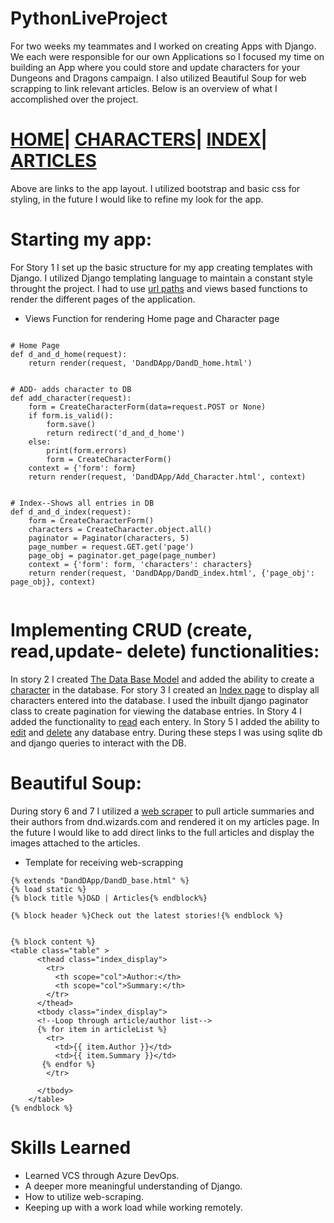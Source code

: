 # PythonLiveProject
For two weeks my teammates and I worked on creating  Apps with Django. We each were responsible for our own Applications so I focused my time on building an App where you could store and update characters for your Dungeons and Dragons campaign. I also utilized Beautiful Soup for web scrapping to link relevant articles. Below is an overview of what I accomplished over the project.
# [HOME](https://github.com/Driventobraise/PythonLiveProject/blob/main/home2.png)| [CHARACTERS](https://github.com/Driventobraise/PythonLiveProject/blob/main/add_character2.png)| [INDEX](https://github.com/Driventobraise/PythonLiveProject/blob/main/indexpg2.png)| [ARTICLES](https://github.com/Driventobraise/PythonLiveProject/blob/main/webscraperpg2.png)
Above are links to the app layout. I utilized bootstrap and basic css for styling, in the future I would like to refine my look for the app.
# Starting my app:
For Story 1 I set up the basic structure for my app creating templates with Django. I utilized Django templating language to maintain a constant style throught the project. I had to use [url paths](https://github.com/Driventobraise/PythonLiveProject/blob/main/urlpatterns.png) and views based functions to render the different pages of the application.
* Views Function for rendering Home page and Character page
```

# Home Page
def d_and_d_home(request):
    return render(request, 'DandDApp/DandD_home.html')


# ADD- adds character to DB
def add_character(request):
    form = CreateCharacterForm(data=request.POST or None)
    if form.is_valid():
        form.save()
        return redirect('d_and_d_home')
    else:
        print(form.errors)
        form = CreateCharacterForm()
    context = {'form': form}
    return render(request, 'DandDApp/Add_Character.html', context)


# Index--Shows all entries in DB
def d_and_d_index(request):
    form = CreateCharacterForm()
    characters = CreateCharacter.object.all()
    paginator = Paginator(characters, 5)
    page_number = request.GET.get('page')
    page_obj = paginator.get_page(page_number)
    context = {'form': form, 'characters': characters}
    return render(request, 'DandDApp/DandD_index.html', {'page_obj': page_obj}, context)
    
```
# Implementing CRUD (create, read,update- delete) functionalities:
In story 2 I created [The Data Base Model](https://github.com/Driventobraise/PythonLiveProject/blob/main/DBmodel.png) and added the ability to create a [character](https://github.com/Driventobraise/PythonLiveProject/blob/main/views1.png) in the database. For story 3 I created an [Index page](https://github.com/Driventobraise/PythonLiveProject/blob/main/index.png) to display all characters entered into the database. I used the inbuilt django paginator class to create pagination for viewing the database entries. In Story 4 I added the functionality to [read](https://github.com/Driventobraise/PythonLiveProject/blob/main/detailspage.png) each entery. In Story 5 I added the ability to [edit](https://github.com/Driventobraise/PythonLiveProject/blob/main/editpage.png) and [delete](https://github.com/Driventobraise/PythonLiveProject/blob/main/views2.png) any database entry. During these steps I was using sqlite db and django queries to interact with the DB.
# Beautiful Soup:
During story 6 and 7 I utilized a [web scraper](https://github.com/Driventobraise/PythonLiveProject/blob/main/views4.png) to pull article summaries and their authors from dnd.wizards.com and rendered it on my articles page. In the future I would like to add direct links to the full articles and display the images attached to the articles.

* Template for receiving web-scrapping
```
{% extends "DandDApp/DandD_base.html" %}
{% load static %}
{% block title %}D&D | Articles{% endblock%}

{% block header %}Check out the latest stories!{% endblock %}


{% block content %}
<table class="table" >
      <thead class="index_display">
        <tr>
          <th scope="col">Author:</th>
          <th scope="col">Summary:</th>
        </tr>
      </thead>
      <tbody class="index_display">
      <!--Loop through article/author list-->
      {% for item in articleList %}
        <tr>
          <td>{{ item.Author }}</td>
          <td>{{ item.Summary }}</td>
       {% endfor %}
        </tr>

      </tbody>
    </table>
{% endblock %}

```
# Skills Learned
* Learned VCS through Azure DevOps.
* A deeper more meaningful understanding of Django.
* How to utilize web-scraping.
* Keeping up with a work load while working remotely.
